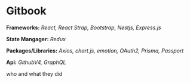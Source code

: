 # Gitbook

**Frameworks:**
  *React, React Strap, Bootstrap, Nestjs, Express.js*
  
**State Mangager:** 
  *Redux*
  
**Packages/Libraries:** 
  *Axios, chart.js, emotion, OAuth2, Prisma, Passport*
  
**Api:** 
  *GithubV4, GraphQL*


who and what they did
